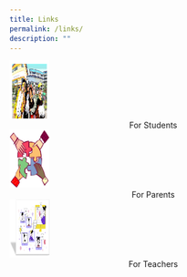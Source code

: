 ```yaml
---
title: Links
permalink: /links/
description: ""
---
```

<a href="https://sites.google.com/moe.edu.sg/oasisictlesson/lesson-guide/student-resources?authuser=0">
<img src="/images/StudentR.png" alt="studentR" width="70" height="102">
</a>

<center> For Students </center>

<a href="https://sites.google.com/moe.edu.sg/oasis-p2ppt/parents">
<img src="/images/parent.jpg" alt="parents" width="70" height="102">
</a>

<center> For Parents </center>

<a href="https://sites.google.com/moe.edu.sg/oasisictlesson/teachers-resources?authuser=2">
<img src="/images/teacherR.png" alt="parents" width="70" height="102">
</a>

<center> For Teachers</center>
